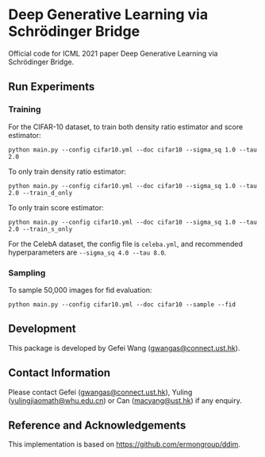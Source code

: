 # Deep Generative Learning via Schrödinger Bridge
Official code for ICML 2021 paper Deep Generative Learning via Schrödinger Bridge.

## Run Experiments
### Training
For the CIFAR-10 dataset, to train both density ratio estimator and score estimator:
```
python main.py --config cifar10.yml --doc cifar10 --sigma_sq 1.0 --tau 2.0
```
To only train density ratio estimator:
```
python main.py --config cifar10.yml --doc cifar10 --sigma_sq 1.0 --tau 2.0 --train_d_only
```
To only train score estimator:
```
python main.py --config cifar10.yml --doc cifar10 --sigma_sq 1.0 --tau 2.0 --train_s_only
```
For the CelebA dataset, the config file is ```celeba.yml```, and recommended hyperparameters are ```--sigma_sq 4.0 --tau 8.0```.
### Sampling
To sample 50,000 images for fid evaluation:
```
python main.py --config cifar10.yml --doc cifar10 --sample --fid
```

## Development
This package is developed by Gefei Wang (gwangas@connect.ust.hk). 

## Contact Information
Please contact Gefei (gwangas@connect.ust.hk), Yuling (yulingjiaomath@whu.edu.cn) or Can (macyang@ust.hk) if any enquiry.

## Reference and Acknowledgements
This implementation is based on https://github.com/ermongroup/ddim.